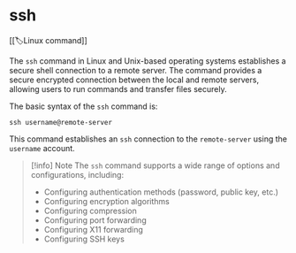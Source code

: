 
# ssh

[[🏷️Linux command]]

The `ssh` command in Linux and Unix-based operating systems establishes a secure shell connection to a remote server. The command provides a secure encrypted connection between the local and remote servers, allowing users to run commands and transfer files securely.

The basic syntax of the `ssh` command is:

`ssh username@remote-server`

This command establishes an `ssh` connection to the `remote-server` using the `username` account.

> [!info] Note
> The `ssh` command supports a wide range of options and configurations, including:
> - Configuring authentication methods (password, public key, etc.)
> - Configuring encryption algorithms
> - Configuring compression
> - Configuring port forwarding
> - Configuring X11 forwarding
> - Configuring SSH keys

